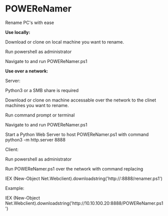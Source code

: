 # POWEReNamer
Rename PC's with ease

<b>Use locally:</b></p>
<p>Download or clone on local machine you want to rename.</p>
<p>Run powershell as administrator</p>
<p>Navigate to and run POWEReNamer.ps1</p>

<p><b>Use over a network:</b></p>

<p>Server:</p>
<p>Python3 or a SMB share is required</p>
<p>Download or clone on machine accessable over the network to the clinet machines you want to rename.</p>
<p>Run command prompt or terminal</p>
<p>Navigate to and run POWEReNamer.ps1</p>
<p>Start a Python Web Server to host POWEReNamer.ps1 with command python3 -m http.server 8888</p>

<p>Client:</p>
<p>Run powershell as administrator</p>
<p>Run POWEReNamer.ps1 over the network with command replacing <server IP></P>
<p>IEX (New-Object Net.Webclient).downloadstring('http://<server IP>:8888/renamer.ps1')</p>

<p>Example:</p>
<p>IEX (New-Object Net.Webclient).downloadstring('http://10.10.100.20:8888/POWEReNamer.ps1')</p>
